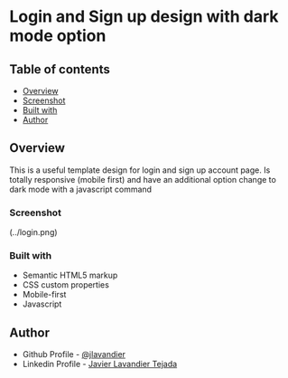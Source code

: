 # Login and Sign up design with dark mode option


## Table of contents

- [Overview](#overview)
- [Screenshot](#screenshot)
- [Built with](builtwith)
- [Author](#author)

## Overview

This is a useful template design for login and sign up account page. Is totally responsive (mobile first) and have an additional option change to dark mode with a javascript command

### Screenshot

(../login.png)


### Built with

- Semantic HTML5 markup
- CSS custom properties
- Mobile-first
- Javascript

## Author

- Github Profile - [@jlavandier](https://github.com/jlavandier)
- Linkedin Profile - [Javier Lavandier Tejada](https://www.linkedin.com/in/javier-lavandier-tejada-385473241/)
